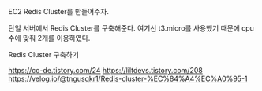 
EC2 Redis Cluster를 만들어주자.

단일 서버에서 Redis Cluster를 구축해준다.
여기선 t3.micro를 사용했기 때문에 cpu 수에 맞춰 2개를 이용하였다.

Redis Cluster 구축하기

https://co-de.tistory.com/24
https://liltdevs.tistory.com/208
https://velog.io/@tngusqkr1/Redis-cluster-%EC%84%A4%EC%A0%95-1

